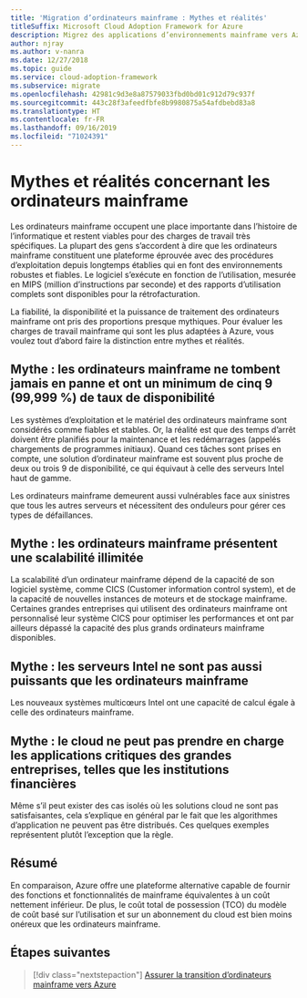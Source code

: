```yaml
---
title: 'Migration d’ordinateurs mainframe : Mythes et réalités'
titleSuffix: Microsoft Cloud Adoption Framework for Azure
description: Migrez des applications d’environnements mainframe vers Azure, infrastructure fiable, hautement disponible et scalable pour les systèmes qui s’exécutent sur des ordinateurs mainframe.
author: njray
ms.author: v-nanra
ms.date: 12/27/2018
ms.topic: guide
ms.service: cloud-adoption-framework
ms.subservice: migrate
ms.openlocfilehash: 42981c9d3e8a87579033fbd0bd01c912d79c937f
ms.sourcegitcommit: 443c28f3afeedfbfe8b9980875a54afdbebd83a8
ms.translationtype: HT
ms.contentlocale: fr-FR
ms.lasthandoff: 09/16/2019
ms.locfileid: "71024391"
---
```

# <a name="mainframe-myths-and-facts"></a>Mythes et réalités concernant les ordinateurs mainframe

Les ordinateurs mainframe occupent une place importante dans l’histoire de l’informatique et restent viables pour des charges de travail très spécifiques. La plupart des gens s’accordent à dire que les ordinateurs mainframe constituent une plateforme éprouvée avec des procédures d’exploitation depuis longtemps établies qui en font des environnements robustes et fiables. Le logiciel s’exécute en fonction de l’utilisation, mesurée en MIPS (million d’instructions par seconde) et des rapports d’utilisation complets sont disponibles pour la rétrofacturation.

La fiabilité, la disponibilité et la puissance de traitement des ordinateurs mainframe ont pris des proportions presque mythiques. Pour évaluer les charges de travail mainframe qui sont les plus adaptées à Azure, vous voulez tout d’abord faire la distinction entre mythes et réalités.

## <a name="myth-mainframes-never-go-down-and-have-a-minimum-of-five-9s-of-availability"></a>Mythe : les ordinateurs mainframe ne tombent jamais en panne et ont un minimum de cinq 9 (99,999 %) de taux de disponibilité

Les systèmes d’exploitation et le matériel des ordinateurs mainframe sont considérés comme fiables et stables. Or, la réalité est que des temps d’arrêt doivent être planifiés pour la maintenance et les redémarrages (appelés chargements de programmes initiaux). Quand ces tâches sont prises en compte, une solution d’ordinateur mainframe est souvent plus proche de deux ou trois 9 de disponibilité, ce qui équivaut à celle des serveurs Intel haut de gamme.

Les ordinateurs mainframe demeurent aussi vulnérables face aux sinistres que tous les autres serveurs et nécessitent des onduleurs pour gérer ces types de défaillances.

## <a name="myth-mainframes-have-limitless-scalability"></a>Mythe : les ordinateurs mainframe présentent une scalabilité illimitée

La scalabilité d’un ordinateur mainframe dépend de la capacité de son logiciel système, comme CICS (Customer information control system), et de la capacité de nouvelles instances de moteurs et de stockage mainframe. Certaines grandes entreprises qui utilisent des ordinateurs mainframe ont personnalisé leur système CICS pour optimiser les performances et ont par ailleurs dépassé la capacité des plus grands ordinateurs mainframe disponibles.

## <a name="myth-intel-based-servers-are-not-as-powerful-as-mainframes"></a>Mythe : les serveurs Intel ne sont pas aussi puissants que les ordinateurs mainframe

Les nouveaux systèmes multicœurs Intel ont une capacité de calcul égale à celle des ordinateurs mainframe.

## <a name="myth-the-cloud-cant-accommodate-mission-critical-applications-for-large-companies-such-as-financial-institutions"></a>Mythe : le cloud ne peut pas prendre en charge les applications critiques des grandes entreprises, telles que les institutions financières

Même s’il peut exister des cas isolés où les solutions cloud ne sont pas satisfaisantes, cela s’explique en général par le fait que les algorithmes d’application ne peuvent pas être distribués. Ces quelques exemples représentent plutôt l’exception que la règle.

## <a name="summary"></a>Résumé

En comparaison, Azure offre une plateforme alternative capable de fournir des fonctions et fonctionnalités de mainframe équivalentes à un coût nettement inférieur. De plus, le coût total de possession (TCO) du modèle de coût basé sur l’utilisation et sur un abonnement du cloud est bien moins onéreux que les ordinateurs mainframe.

## <a name="next-steps"></a>Étapes suivantes

> [!div class="nextstepaction"]
> [Assurer la transition d’ordinateurs mainframe vers Azure](./migration-strategies.md)
